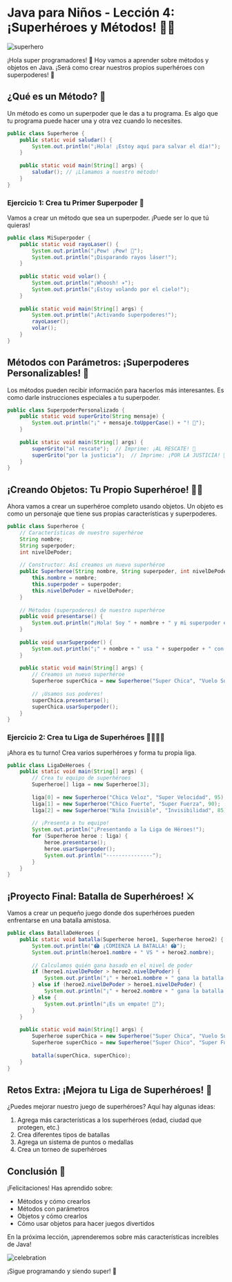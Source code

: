 # Java para Niños - Lección 4: ¡Superhéroes y Métodos! 🦸‍♂️

![superhero](https://res.cloudinary.com/dukgkrpft/image/upload/v1731876846/lessons/superheroes-y-metodos-de-java/mcosmxd9jduvkafrqekr.webp)

¡Hola super programadores! 👋 Hoy vamos a aprender sobre métodos y objetos en Java. ¡Será como crear nuestros propios superhéroes con superpoderes! 🌟

## ¿Qué es un Método? 🎯

Un método es como un superpoder que le das a tu programa. Es algo que tu programa puede hacer una y otra vez cuando lo necesites.

```java
public class Superheroe {
    public static void saludar() {
        System.out.println("¡Hola! ¡Estoy aquí para salvar el día!");
    }
    
    public static void main(String[] args) {
        saludar(); // ¡Llamamos a nuestro método!
    }
}
```

### Ejercicio 1: Crea tu Primer Superpoder 💪

Vamos a crear un método que sea un superpoder. ¡Puede ser lo que tú quieras!

```java
public class MiSuperpoder {
    public static void rayoLaser() {
        System.out.println("¡Pew! ¡Pew! 🔫");
        System.out.println("¡Disparando rayos láser!");
    }
    
    public static void volar() {
        System.out.println("¡Whoosh! ✈️");
        System.out.println("¡Estoy volando por el cielo!");
    }
    
    public static void main(String[] args) {
        System.out.println("¡Activando superpoderes!");
        rayoLaser();
        volar();
    }
}
```

## Métodos con Parámetros: ¡Superpoderes Personalizables! 🎨

Los métodos pueden recibir información para hacerlos más interesantes. Es como darle instrucciones especiales a tu superpoder.

```java
public class SuperpoderPersonalizado {
    public static void superGrito(String mensaje) {
        System.out.println("¡" + mensaje.toUpperCase() + "! 📢");
    }
    
    public static void main(String[] args) {
        superGrito("al rescate");  // Imprime: ¡AL RESCATE! 📢
        superGrito("por la justicia");  // Imprime: ¡POR LA JUSTICIA! 📢
    }
}
```

## ¡Creando Objetos: Tu Propio Superhéroe! 🦹‍♀️

Ahora vamos a crear un superhéroe completo usando objetos. Un objeto es como un personaje que tiene sus propias características y superpoderes.

```java
public class Superheroe {
    // Características de nuestro superhéroe
    String nombre;
    String superpoder;
    int nivelDePoder;
    
    // Constructor: Así creamos un nuevo superhéroe
    public Superheroe(String nombre, String superpoder, int nivelDePoder) {
        this.nombre = nombre;
        this.superpoder = superpoder;
        this.nivelDePoder = nivelDePoder;
    }
    
    // Métodos (superpoderes) de nuestro superhéroe
    public void presentarse() {
        System.out.println("¡Hola! Soy " + nombre + " y mi superpoder es " + superpoder);
    }
    
    public void usarSuperpoder() {
        System.out.println("¡" + nombre + " usa " + superpoder + " con nivel " + nivelDePoder + "!");
    }
    
    public static void main(String[] args) {
        // Creamos un nuevo superhéroe
        Superheroe superChica = new Superheroe("Super Chica", "Vuelo Supersónico", 100);
        
        // ¡Usamos sus poderes!
        superChica.presentarse();
        superChica.usarSuperpoder();
    }
}
```

### Ejercicio 2: Crea tu Liga de Superhéroes 🦸‍♂️🦸‍♀️

¡Ahora es tu turno! Crea varios superhéroes y forma tu propia liga.

```java
public class LigaDeHeroes {
    public static void main(String[] args) {
        // Crea tu equipo de superhéroes
        Superheroe[] liga = new Superheroe[3];
        
        liga[0] = new Superheroe("Chica Veloz", "Super Velocidad", 95);
        liga[1] = new Superheroe("Chico Fuerte", "Super Fuerza", 90);
        liga[2] = new Superheroe("Niña Invisible", "Invisibilidad", 85);
        
        // ¡Presenta a tu equipo!
        System.out.println("¡Presentando a la Liga de Héroes!");
        for (Superheroe heroe : liga) {
            heroe.presentarse();
            heroe.usarSuperpoder();
            System.out.println("---------------");
        }
    }
}
```

## ¡Proyecto Final: Batalla de Superhéroes! ⚔️

Vamos a crear un pequeño juego donde dos superhéroes pueden enfrentarse en una batalla amistosa.

```java
public class BatallaDeHeroes {
    public static void batalla(Superheroe heroe1, Superheroe heroe2) {
        System.out.println("🏟️ ¡COMIENZA LA BATALLA! 🏟️");
        System.out.println(heroe1.nombre + " VS " + heroe2.nombre);
        
        // Calculamos quién gana basado en el nivel de poder
        if (heroe1.nivelDePoder > heroe2.nivelDePoder) {
            System.out.println("¡" + heroe1.nombre + " gana la batalla! 🏆");
        } else if (heroe2.nivelDePoder > heroe1.nivelDePoder) {
            System.out.println("¡" + heroe2.nombre + " gana la batalla! 🏆");
        } else {
            System.out.println("¡Es un empate! 🤝");
        }
    }
    
    public static void main(String[] args) {
        Superheroe superChica = new Superheroe("Super Chica", "Vuelo Supersónico", 100);
        Superheroe superChico = new Superheroe("Super Chico", "Super Fuerza", 95);
        
        batalla(superChica, superChico);
    }
}
```

## Retos Extra: ¡Mejora tu Liga de Superhéroes! 🌟

¿Puedes mejorar nuestro juego de superhéroes? Aquí hay algunas ideas:

1. Agrega más características a los superhéroes (edad, ciudad que protegen, etc.)
2. Crea diferentes tipos de batallas
3. Agrega un sistema de puntos o medallas
4. Crea un torneo de superhéroes

## Conclusión 🎉

¡Felicitaciones! Has aprendido sobre:

- Métodos y cómo crearlos
- Métodos con parámetros
- Objetos y cómo crearlos
- Cómo usar objetos para hacer juegos divertidos

En la próxima lección, ¡aprenderemos sobre más características increíbles de Java!

![celebration](https://res.cloudinary.com/dukgkrpft/image/upload/v1729378761/lessons/felicidades-yipi/jczrx7hhw88cvrfnmiae.jpg)

¡Sigue programando y siendo super! 🚀
